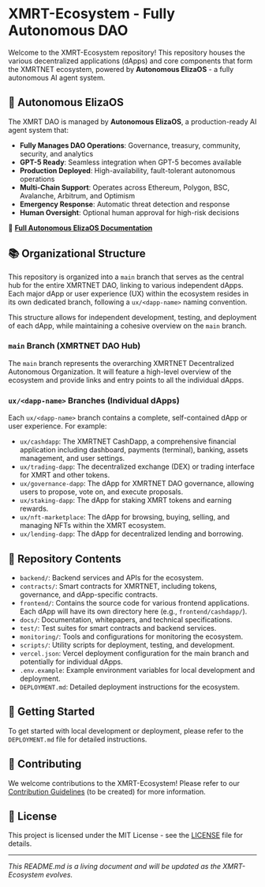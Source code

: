 # XMRT-Ecosystem - Fully Autonomous DAO

Welcome to the XMRT-Ecosystem repository! This repository houses the various decentralized applications (dApps) and core components that form the XMRTNET ecosystem, powered by **Autonomous ElizaOS** - a fully autonomous AI agent system.

## 🤖 Autonomous ElizaOS

The XMRT DAO is managed by **Autonomous ElizaOS**, a production-ready AI agent system that:

- **Fully Manages DAO Operations**: Governance, treasury, community, security, and analytics
- **GPT-5 Ready**: Seamless integration when GPT-5 becomes available
- **Production Deployed**: High-availability, fault-tolerant autonomous operations
- **Multi-Chain Support**: Operates across Ethereum, Polygon, BSC, Avalanche, Arbitrum, and Optimism
- **Emergency Response**: Automatic threat detection and response
- **Human Oversight**: Optional human approval for high-risk decisions

📖 **[Full Autonomous ElizaOS Documentation](AUTONOMOUS_ELIZA_README.md)**

## 📚 Organizational Structure

This repository is organized into a `main` branch that serves as the central hub for the entire XMRTNET DAO, linking to various independent dApps. Each major dApp or user experience (UX) within the ecosystem resides in its own dedicated branch, following a `ux/<dapp-name>` naming convention.

This structure allows for independent development, testing, and deployment of each dApp, while maintaining a cohesive overview on the `main` branch.

### **`main` Branch (XMRTNET DAO Hub)**

The `main` branch represents the overarching XMRTNET Decentralized Autonomous Organization. It will feature a high-level overview of the ecosystem and provide links and entry points to all the individual dApps.

### **`ux/<dapp-name>` Branches (Individual dApps)**

Each `ux/<dapp-name>` branch contains a complete, self-contained dApp or user experience. For example:

- `ux/cashdapp`: The XMRTNET CashDapp, a comprehensive financial application including dashboard, payments (terminal), banking, assets management, and user settings.
- `ux/trading-dapp`: The decentralized exchange (DEX) or trading interface for XMRT and other tokens.
- `ux/governance-dapp`: The dApp for XMRTNET DAO governance, allowing users to propose, vote on, and execute proposals.
- `ux/staking-dapp`: The dApp for staking XMRT tokens and earning rewards.
- `ux/nft-marketplace`: The dApp for browsing, buying, selling, and managing NFTs within the XMRT ecosystem.
- `ux/lending-dapp`: The dApp for decentralized lending and borrowing.

## 📂 Repository Contents

- `backend/`: Backend services and APIs for the ecosystem.
- `contracts/`: Smart contracts for XMRTNET, including tokens, governance, and dApp-specific contracts.
- `frontend/`: Contains the source code for various frontend applications. Each dApp will have its own directory here (e.g., `frontend/cashdapp/`).
- `docs/`: Documentation, whitepapers, and technical specifications.
- `test/`: Test suites for smart contracts and backend services.
- `monitoring/`: Tools and configurations for monitoring the ecosystem.
- `scripts/`: Utility scripts for deployment, testing, and development.
- `vercel.json`: Vercel deployment configuration for the main branch and potentially for individual dApps.
- `.env.example`: Example environment variables for local development and deployment.
- `DEPLOYMENT.md`: Detailed deployment instructions for the ecosystem.

## 🚀 Getting Started

To get started with local development or deployment, please refer to the `DEPLOYMENT.md` file for detailed instructions.

## 🤝 Contributing

We welcome contributions to the XMRT-Ecosystem! Please refer to our [Contribution Guidelines](CONTRIBUTING.md) (to be created) for more information.

## 📄 License

This project is licensed under the MIT License - see the [LICENSE](LICENSE) file for details.

---

*This README.md is a living document and will be updated as the XMRT-Ecosystem evolves.*

